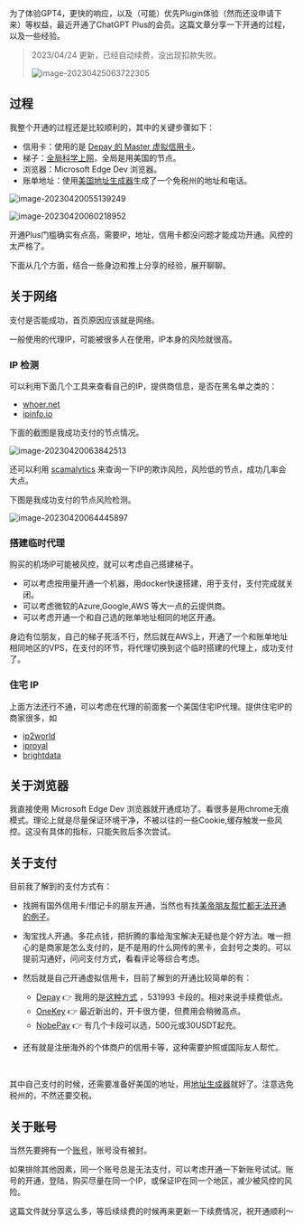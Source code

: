 为了体验GPT4，更快的响应，以及（可能）优先Plugin体验（然而还没申请下来）等权益，最近开通了ChatGPT Plus的会员。这篇文章分享一下开通的过程，以及一些经验。

> 2023/04/24 更新，已经自动续费，没出现扣款失败。
> 
> ![image-20230425063722305](https://razeen.me/img/2023/image-20230425063722305.png)

## [](https://razeen.me/posts/how-to-activate-chatgpt-plus/#%E8%BF%87%E7%A8%8B "过程")过程

我整个开通的过程还是比较顺利的，其中的关键步骤如下：

-   信用卡：使用的是 [Depay 的 Master 虚拟信用卡](https://razeen.me/posts/how-to-use-depay/)。
-   梯子：[全局科学上网](https://razeen.me/posts/how-to-access-the-real-Internet/)，全局是用美国的节点。
-   浏览器：Microsoft Edge Dev 浏览器。
-   账单地址：使用[美国地址生成器](https://www.meiguodizhi.com/usa-address/alaska)生成了一个免税州的地址和电话。

![image-20230420055139249](https://razeen.me/img/2023/image-20230420055139249.png)

![image-20230420060218952](https://razeen.me/img/2023/image-20230420060218952.png)

开通Plus门槛确实有点高，需要IP，地址，信用卡都没问题才能成功开通。风控的太严格了。

下面从几个方面，结合一些身边和推上分享的经验，展开聊聊。

## [](https://razeen.me/posts/how-to-activate-chatgpt-plus/#%E5%85%B3%E4%BA%8E%E7%BD%91%E7%BB%9C "关于网络")关于网络

支付是否能成功，首页原因应该就是网络。

一般使用的代理IP，可能被很多人在使用，IP本身的风险就很高。

### [](https://razeen.me/posts/how-to-activate-chatgpt-plus/#IP-%E6%A3%80%E6%B5%8B "IP 检测")IP 检测

可以利用下面几个工具来查看自己的IP，提供商信息，是否在黑名单之类的：

-   [whoer.net](https://whoer.net/zh)
-   [ipinfo.io](https://ipinfo.io/)

下面的截图是我成功支付的节点情况。

![image-20230420063842513](https://razeen.me/img/2023/image-20230420063842513.png)

还可以利用 [scamalytics](https://scamalytics.com/ip) 来查询一下IP的欺诈风险，风险低的节点，成功几率会大点。

下图是我成功支付的节点风险检测。

![image-20230420064445897](https://razeen.me/img/2023/image-20230420064445897.png)

### [](https://razeen.me/posts/how-to-activate-chatgpt-plus/#%E6%90%AD%E5%BB%BA%E4%B8%B4%E6%97%B6%E4%BB%A3%E7%90%86 "搭建临时代理")搭建临时代理

购买的机场IP可能被风控，就可以考虑自己搭建梯子。

-   可以考虑按用量开通一个机器，用docker快速搭建，用于支付，支付完成就关闭。
-   可以考虑微软的Azure,Google,AWS 等大一点的云提供商。
-   可以考虑开通一个和自己选的账单地址相同的地区开通。

身边有位朋友，自己的梯子死活不行，然后就在AWS上，开通了一个和账单地址相同地区的VPS，在支付的环节，将代理切换到这个临时搭建的代理上，成功支付了。

### [](https://razeen.me/posts/how-to-activate-chatgpt-plus/#%E4%BD%8F%E5%AE%85-IP "住宅 IP")住宅 IP

上面方法还行不通，可以考虑在代理的前面套一个美国住宅IP代理。提供住宅IP的商家很多，如

-   [ip2world](https://www.ip2world.com/?ref=77WL2QBNJX)
-   [iproyal](https://iproyal.com/?r=238136)
-   [brightdata](https://brightdata.com/proxy-types/isp-proxies)

## [](https://razeen.me/posts/how-to-activate-chatgpt-plus/#%E5%85%B3%E4%BA%8E%E6%B5%8F%E8%A7%88%E5%99%A8 "关于浏览器")关于浏览器

我直接使用 Microsoft Edge Dev 浏览器就开通成功了。看很多是用chrome无痕模式。理论上就是尽量保证环境干净，不被以往的一些Cookie,缓存触发一些风控。这没有具体的指标，只能失败后多次尝试。

## [](https://razeen.me/posts/how-to-activate-chatgpt-plus/#%E5%85%B3%E4%BA%8E%E6%94%AF%E4%BB%98 "关于支付")关于支付

目前我了解到的支付方式有：

-   找拥有国外信用卡/借记卡的朋友开通，当然也有找[美帝朋友帮忙都无法开通的例子](https://twitter.com/haoel/status/1648513213640896516?s=20)。
    
-   淘宝找人开通。多花点钱，把折腾的事给淘宝解决无疑也是个好方法。唯一担心的是商家是怎么支付的，是不是用的什么网传的黑卡，会封号之类的。可以提前沟通好，问问支付方式，看看评论等综合考虑。
    
-   然后就是自己开通虚拟信用卡，目前了解到的开通比较简单的有：
    
    -   [Depay](https://depay.depay.one/web-app/register-h5?invitCode=807647&lang=en-us) 👉 我用的是[这种方式](https://razeen.me/posts/how-to-use-depay/) ，531993 卡段的。相对来说手续费低点。
    -   [OneKey](https://card.onekey.so/?i=CNN5WO) 👉 最近新出的，开卡很方便，但费用会稍微高点。
    -   [NobePay](https://www.nobepay.com/) 👉 有几个卡段可以选，500元或30USDT起充。
-   还有就是注册海外的个体商户的信用卡等，这种需要护照或国际友人帮忙。
    

​

其中自己支付的时候，还需要准备好美国的地址，用[地址生成器](https://www.meiguodizhi.com/usa-address/alaska)就好了。注意选免税州的，不然还要交税。

## [](https://razeen.me/posts/how-to-activate-chatgpt-plus/#%E5%85%B3%E4%BA%8E%E8%B4%A6%E5%8F%B7 "关于账号")关于账号

当然先要拥有一个[账号](https://razeen.me/posts/ai-how-to-register-chatgpt/)，账号没有被封。

如果排除其他因素，同一个账号总是无法支付，可以考虑开通一下新账号试试。账号的开通，登陆，购买尽量在同一个IP，或保证IP在同一个地区，减少被风控的风险。

这篇文件就分享这么多，等后续续费的时候再来更新一下续费情况，祝开通顺利～